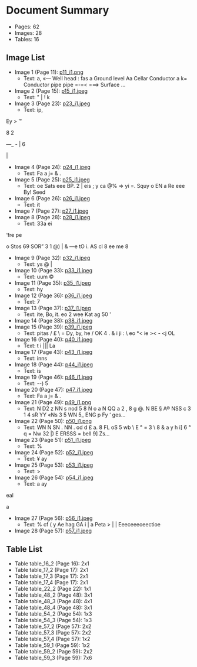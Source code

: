 # Document Summary

- Pages: 62
- Images: 28
- Tables: 16

## Image List

- Image 1 (Page 11): [p11_i1.png](pdf_images/p11_i1.png)
  - Text: a, «— Well head
: fas a Ground level
Aa Cellar
Conductor a k= Conductor pipe
pipe =-=< ===> Surface ...
- Image 2 (Page 15): [p15_i1.jpeg](pdf_images/p15_i1.jpeg)
  - Text: "
| !
k
- Image 3 (Page 23): [p23_i1.jpeg](pdf_images/p23_i1.jpeg)
  - Text: ip,

Ey > ™

8 2

—_ -
| 6

|
- Image 4 (Page 24): [p24_i1.jpeg](pdf_images/p24_i1.jpeg)
  - Text: Fa a
j= &
.
- Image 5 (Page 25): [p25_i1.jpeg](pdf_images/p25_i1.jpeg)
  - Text: oe Sats
eee BP.
2 | eis
; y ca
@%
=> yi =.
Squy  o
EN a Re
eee
By! Seed
- Image 6 (Page 26): [p26_i1.jpeg](pdf_images/p26_i1.jpeg)
  - Text: it
- Image 7 (Page 27): [p27_i1.jpeg](pdf_images/p27_i1.jpeg)
- Image 8 (Page 28): [p28_i1.jpeg](pdf_images/p28_i1.jpeg)
  - Text: 33a ei

‘fre pe

o Stos 69 SOR”
3 1 @) |
&  —e
tO i. AS cl
8 ee me 8
- Image 9 (Page 32): [p32_i1.jpeg](pdf_images/p32_i1.jpeg)
  - Text: ys
@ |
- Image 10 (Page 33): [p33_i1.jpeg](pdf_images/p33_i1.jpeg)
  - Text: uum ©
- Image 11 (Page 35): [p35_i1.jpeg](pdf_images/p35_i1.jpeg)
  - Text: hy
- Image 12 (Page 36): [p36_i1.jpeg](pdf_images/p36_i1.jpeg)
  - Text: 7
- Image 13 (Page 37): [p37_i1.jpeg](pdf_images/p37_i1.jpeg)
  - Text: ite,
Bo, it. eo
2 wee
Kat ag
50
'
- Image 14 (Page 38): [p38_i1.jpeg](pdf_images/p38_i1.jpeg)
- Image 15 (Page 39): [p39_i1.jpeg](pdf_images/p39_i1.jpeg)
  - Text: pitas / £ \ = Dy, by,
he / OK 4
. & i ji
: \\ eo
*< ie >< -
<j OL
- Image 16 (Page 40): [p40_i1.jpeg](pdf_images/p40_i1.jpeg)
  - Text: t i
||| La
- Image 17 (Page 43): [p43_i1.jpeg](pdf_images/p43_i1.jpeg)
  - Text: inns
- Image 18 (Page 44): [p44_i1.jpeg](pdf_images/p44_i1.jpeg)
  - Text: is
- Image 19 (Page 46): [p46_i1.jpeg](pdf_images/p46_i1.jpeg)
  - Text: --)
5
- Image 20 (Page 47): [p47_i1.jpeg](pdf_images/p47_i1.jpeg)
  - Text: Fa a
j= &
.
- Image 21 (Page 49): [p49_i1.png](pdf_images/p49_i1.png)
  - Text: N
D2
z NN
s
nod
5
8 N
o
a
N
QQ a
2
, 8
g
@.
N BE § A®
NSS c 3 1 4
sR YY «Ns 3
5 WN
5_ ENG p
Fy ‘
ges...
- Image 22 (Page 50): [p50_i1.png](pdf_images/p50_i1.png)
  - Text: WN
N
SN
. NN
. od
d £
a. 8
FL oS 5
wb \ E
°
= 3
\ 8 &
a y
h i] 6 ° q
= Nw 32 |) E
ERSSS = bell 9]
Zs...
- Image 23 (Page 51): [p51_i1.jpeg](pdf_images/p51_i1.jpeg)
  - Text: \%
- Image 24 (Page 52): [p52_i1.jpeg](pdf_images/p52_i1.jpeg)
  - Text: ¥ ay
- Image 25 (Page 53): [p53_i1.jpeg](pdf_images/p53_i1.jpeg)
  - Text: >
- Image 26 (Page 54): [p54_i1.jpeg](pdf_images/p54_i1.jpeg)
  - Text: a
ay

eal

a
- Image 27 (Page 56): [p56_i1.jpeg](pdf_images/p56_i1.jpeg)
  - Text: % cf
( y Ae hag
GA
i |
a
Peta > | | Eeeceeeoeectioe
- Image 28 (Page 57): [p57_i1.jpeg](pdf_images/p57_i1.jpeg)

## Table List

- Table table_16_2 (Page 16): 2x1
- Table table_17_2 (Page 17): 2x1
- Table table_17_3 (Page 17): 2x1
- Table table_17_4 (Page 17): 2x1
- Table table_22_2 (Page 22): 1x1
- Table table_48_2 (Page 48): 3x1
- Table table_48_3 (Page 48): 4x1
- Table table_48_4 (Page 48): 3x1
- Table table_54_2 (Page 54): 1x3
- Table table_54_3 (Page 54): 1x3
- Table table_57_2 (Page 57): 2x2
- Table table_57_3 (Page 57): 2x2
- Table table_57_4 (Page 57): 1x2
- Table table_59_1 (Page 59): 1x2
- Table table_59_2 (Page 59): 2x2
- Table table_59_3 (Page 59): 7x6
